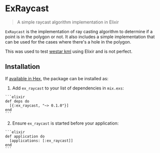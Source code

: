 # ExRaycast

> A simple raycast algorithm implementation in Elixir

`ExRaycast` is the implementation of ray casting algorithm to determine if a point is in the polygon or not. It also includes a simple
implementation that can be used for the cases where there's a hole in the polygon.

This was used to test [westar kml](https://github.com/techgaun/westar_service_territory) using Elixir and is not perfect.

## Installation

If [available in Hex](https://hex.pm/docs/publish), the package can be installed as:

  1. Add `ex_raycast` to your list of dependencies in `mix.exs`:

    ```elixir
    def deps do
      [{:ex_raycast, "~> 0.1.0"}]
    end
    ```

  2. Ensure `ex_raycast` is started before your application:

    ```elixir
    def application do
      [applications: [:ex_raycast]]
    end
    ```
